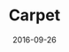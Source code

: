 ---
layout:     project
category:   tool

published:  true

title:      Carpet
date:       2016-09-26
preview:    /images/2016/09/carpet.png

direct_url: /carpet

headline:   Super simple Sass structure for OCD web designers like me.
---